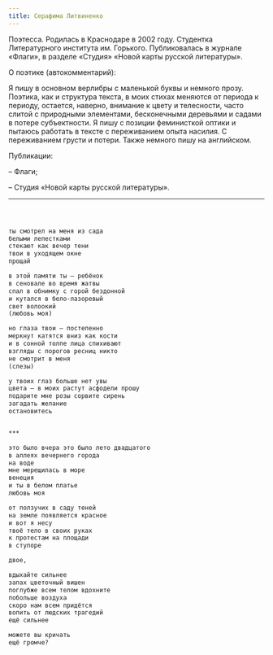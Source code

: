 ```yaml
---
title: Серафима Литвиненко
---
```

Поэтесса. Родилась в Краснодаре в 2002 году. Студентка Литературного института им. Горького. Публиковалась в журнале «Флаги», в разделе «Студия» «Новой карты русской литературы».

О поэтике (автокомментарий):

Я пишу в основном верлибры с маленькой буквы и немного прозу. Поэтика, как и структура текста, в моих стихах меняются от периода к периоду, остается, наверно, внимание к цвету и телесности, часто слитой с природными элементами, бесконечными деревьями и садами в потере субъектности. Я пишу с позиции феминисткой оптики и пытаюсь работать в тексте с переживанием опыта насилия. С переживанием грусти и потери. Также немного пишу на английском.

Публикации:

– Флаги;

– Студия «Новой карты русской литературы».

***

```html



ты смотрел на меня из сада
белыми лепестками
стекают как вечер тени
твои в уходящем окне
прощай

в этой памяти ты – ребёнок
в сеновале во время жатвы
спал в обнимку с горой бездонной
и кутался в бело-лазоревый
свет волоокий
(любовь моя)

но глаза твои – постепенно
меркнут катятся вниз как кости
и в сонной толпе лица спихивают
взгляды с порогов ресниц никто
не смотрит в меня
(слезы)

у твоих глаз больше нет увы
цвета – в моих растут асфодели прошу
подарите мне розы сорвите сирень
загадать желание
остановитесь


***

это было вчера это было лето двадцатого
в аллеях вечернего города
на воде
мне мерещилась в море
венеция
и ты в белом платье
любовь моя

от ползучих в саду теней
на земле появляется красное
и вот я несу
твоё тело в своих руках
к протестам на площади
в ступоре

двое,

вдыхайте сильнее
запах цветочный вишен
поглубже всем телом вдохните
побольше воздуха
скоро нам всем придётся
вопить от людских трагедий
ещё сильнее

можете вы кричать
ещё громче?

```